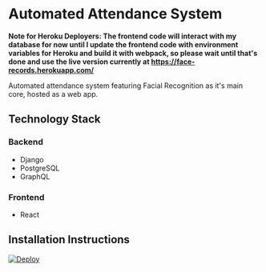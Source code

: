 # Automated Attendance System

**Note for Heroku Deployers: The frontend code will interact with my database for now until I update the frontend code with environment variables for Heroku and build it with webpack, so please wait until that's done and use the live version currently at https://face-records.herokuapp.com/**

 Automated attendance system featuring Facial Recognition as it's main core, hosted as a web app.


## Technology Stack ##
### Backend ###
* Django
* PostgreSQL
* GraphQL

### Frontend ##
* React

## Installation Instructions ##
[![Deploy](https://www.herokucdn.com/deploy/button.svg)](https://heroku.com/deploy?template=https://github.com/devanteayris/Automated-Attendance-System)
